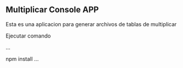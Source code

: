 ## Multiplicar Console APP

Esta es una aplicacion para generar archivos de tablas de multiplicar

Ejecutar comando

...

npm install
...
